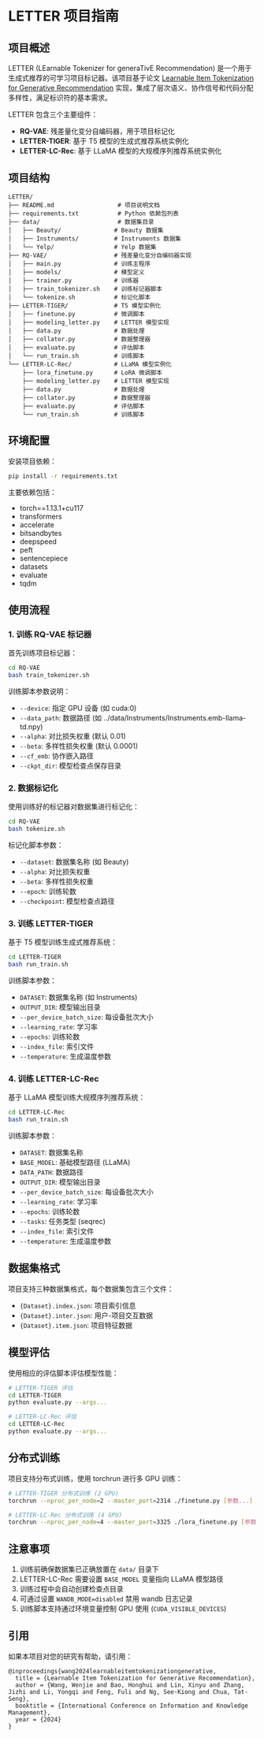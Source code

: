 # LETTER 项目指南

## 项目概述

LETTER (LEarnable Tokenizer for generaTivE Recommendation) 是一个用于生成式推荐的可学习项目标记器。该项目基于论文 [Learnable Item Tokenization for Generative Recommendation](https://arxiv.org/abs/2405.07314) 实现，集成了层次语义、协作信号和代码分配多样性，满足标识符的基本需求。

LETTER 包含三个主要组件：
- **RQ-VAE**: 残差量化变分自编码器，用于项目标记化
- **LETTER-TIGER**: 基于 T5 模型的生成式推荐系统实例化
- **LETTER-LC-Rec**: 基于 LLaMA 模型的大规模序列推荐系统实例化

## 项目结构

```
LETTER/
├── README.md                  # 项目说明文档
├── requirements.txt           # Python 依赖包列表
├── data/                      # 数据集目录
│   ├── Beauty/               # Beauty 数据集
│   ├── Instruments/          # Instruments 数据集
│   └── Yelp/                 # Yelp 数据集
├── RQ-VAE/                   # 残差量化变分自编码器实现
│   ├── main.py               # 训练主程序
│   ├── models/               # 模型定义
│   ├── trainer.py            # 训练器
│   ├── train_tokenizer.sh    # 训练标记器脚本
│   └── tokenize.sh           # 标记化脚本
├── LETTER-TIGER/             # T5 模型实例化
│   ├── finetune.py           # 微调脚本
│   ├── modeling_letter.py    # LETTER 模型实现
│   ├── data.py               # 数据处理
│   ├── collator.py           # 数据整理器
│   ├── evaluate.py           # 评估脚本
│   └── run_train.sh          # 训练脚本
└── LETTER-LC-Rec/            # LLaMA 模型实例化
    ├── lora_finetune.py      # LoRA 微调脚本
    ├── modeling_letter.py    # LETTER 模型实现
    ├── data.py               # 数据处理
    ├── collator.py           # 数据整理器
    ├── evaluate.py           # 评估脚本
    └── run_train.sh          # 训练脚本
```

## 环境配置

安装项目依赖：
```bash
pip install -r requirements.txt
```

主要依赖包括：
- torch==1.13.1+cu117
- transformers
- accelerate
- bitsandbytes
- deepspeed
- peft
- sentencepiece
- datasets
- evaluate
- tqdm

## 使用流程

### 1. 训练 RQ-VAE 标记器

首先训练项目标记器：

```bash
cd RQ-VAE
bash train_tokenizer.sh
```

训练脚本参数说明：
- `--device`: 指定 GPU 设备 (如 cuda:0)
- `--data_path`: 数据路径 (如 ../data/Instruments/Instruments.emb-llama-td.npy)
- `--alpha`: 对比损失权重 (默认 0.01)
- `--beta`: 多样性损失权重 (默认 0.0001)
- `--cf_emb`: 协作嵌入路径
- `--ckpt_dir`: 模型检查点保存目录

### 2. 数据标记化

使用训练好的标记器对数据集进行标记化：

```bash
cd RQ-VAE
bash tokenize.sh
```

标记化脚本参数：
- `--dataset`: 数据集名称 (如 Beauty)
- `--alpha`: 对比损失权重
- `--beta`: 多样性损失权重
- `--epoch`: 训练轮数
- `--checkpoint`: 模型检查点路径

### 3. 训练 LETTER-TIGER

基于 T5 模型训练生成式推荐系统：

```bash
cd LETTER-TIGER
bash run_train.sh
```

训练脚本参数：
- `DATASET`: 数据集名称 (如 Instruments)
- `OUTPUT_DIR`: 模型输出目录
- `--per_device_batch_size`: 每设备批次大小
- `--learning_rate`: 学习率
- `--epochs`: 训练轮数
- `--index_file`: 索引文件
- `--temperature`: 生成温度参数

### 4. 训练 LETTER-LC-Rec

基于 LLaMA 模型训练大规模序列推荐系统：

```bash
cd LETTER-LC-Rec
bash run_train.sh
```

训练脚本参数：
- `DATASET`: 数据集名称
- `BASE_MODEL`: 基础模型路径 (LLaMA)
- `DATA_PATH`: 数据路径
- `OUTPUT_DIR`: 模型输出目录
- `--per_device_batch_size`: 每设备批次大小
- `--learning_rate`: 学习率
- `--epochs`: 训练轮数
- `--tasks`: 任务类型 (seqrec)
- `--index_file`: 索引文件
- `--temperature`: 生成温度参数

## 数据集格式

项目支持三种数据集格式，每个数据集包含三个文件：
- `{Dataset}.index.json`: 项目索引信息
- `{Dataset}.inter.json`: 用户-项目交互数据
- `{Dataset}.item.json`: 项目特征数据

## 模型评估

使用相应的评估脚本评估模型性能：

```bash
# LETTER-TIGER 评估
cd LETTER-TIGER
python evaluate.py --args...

# LETTER-LC-Rec 评估
cd LETTER-LC-Rec
python evaluate.py --args...
```

## 分布式训练

项目支持分布式训练，使用 torchrun 进行多 GPU 训练：

```bash
# LETTER-TIGER 分布式训练 (2 GPU)
torchrun --nproc_per_node=2 --master_port=2314 ./finetune.py [参数...]

# LETTER-LC-Rec 分布式训练 (4 GPU)
torchrun --nproc_per_node=4 --master_port=3325 ./lora_finetune.py [参数...]
```

## 注意事项

1. 训练前确保数据集已正确放置在 `data/` 目录下
2. LETTER-LC-Rec 需要设置 `BASE_MODEL` 变量指向 LLaMA 模型路径
3. 训练过程中会自动创建检查点目录
4. 可通过设置 `WANDB_MODE=disabled` 禁用 wandb 日志记录
5. 训练脚本支持通过环境变量控制 GPU 使用 (`CUDA_VISIBLE_DEVICES`)

## 引用

如果本项目对您的研究有帮助，请引用：

```
@inproceedings{wang2024learnableitemtokenizationgenerative,
  title = {Learnable Item Tokenization for Generative Recommendation},
  author = {Wang, Wenjie and Bao, Honghui and Lin, Xinyu and Zhang, Jizhi and Li, Yongqi and Feng, Fuli and Ng, See-Kiong and Chua, Tat-Seng},
  booktitle = {International Conference on Information and Knowledge Management},
  year = {2024}
}
```